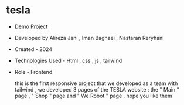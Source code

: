 # tesla


- [Demo Project](https://nastaran-reyhani.github.io/tesla/)

- Developed by Alireza Jani , Iman Baghaei , Nastaran Reryhani

- Created - 2024

- Technologies Used - Html , css , js , tailwind

- Role - Frontend

  this is the first responsive project that we developed as a team with tailwind , we developed 3 pages of the TESLA website : the " Main " page , " Shop " page and " We Robot " page .
  hope you like them
